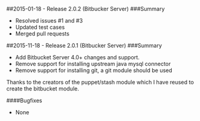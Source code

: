 ##2015-01-18 - Release 2.0.2 (Bitbucker Server)
###Summary
- Resolved issues #1 and #3
- Updated test cases
- Merged pull requests

##2015-11-18 - Release 2.0.1 (Bitbucker Server)
###Summary
- Add Bitbucket Server 4.0+ changes and support.
- Remove support for installing upstream java mysql connector
- Remove support for installing git, a git module should be used

Thanks to the creators of the puppet/stash module which I have reused to create the bitbucket module.

####Bugfixes
- None
